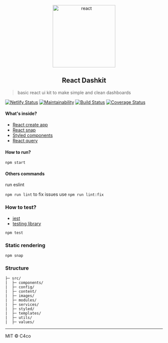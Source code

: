 <p align="center">
  <img alt="react" src="https://i.imgur.com/VG6A5rz.png" width="200" />
</p>

<h2 align="center">
  React Dashkit
</h2>

> basic react ui kit to make simple and clean dashboards

[![Netlify Status](https://api.netlify.com/api/v1/badges/488c5c39-b4bd-4dbc-b0c2-421d562e2a85/deploy-status)](https://app.netlify.com/sites/dashkit/deploys)
[![Maintainability](https://api.codeclimate.com/v1/badges/21585cdb9e36be2710a9/maintainability)](https://codeclimate.com/github/C4co/react-dashkit/maintainability)
[![Build Status](https://travis-ci.com/C4co/react-dashkit.svg?branch=master)](https://travis-ci.com/C4co/react-dashkit)
[![Coverage Status](https://coveralls.io/repos/github/C4co/react-dashkit/badge.svg?branch=master)](https://coveralls.io/github/C4co/react-dashkit?branch=master)

#### What's inside?

- [React create app](https://create-react-app.dev/docs/getting-started/)
- [React snap](https://github.com/stereobooster/react-snap)
- [Styled components](https://styled-components.com/)
- [React query](https://github.com/tannerlinsley/react-query)

#### How to run?

```npm start ```

#### Others commands

run eslint

```npm run lint``` to fix issues use ```npm run lint:fix```

### How to test?

- [jest](https://jestjs.io/)
- [testing library](https://testing-library.com/docs/react-testing-library/intro/)

```npm test```

### Static rendering

```npm snap```

### Structure

```
├─ src/
|  ├─ components/
|  ├─ config/
|  ├─ content/
|  ├─ images/
|  ├─ modules/
|  ├─ services/
|  ├─ styled/
|  ├─ templates/
|  ├─ utils/
|  ├─ values/
```
---

MIT © C4co
